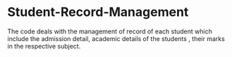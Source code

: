 # Student-Record-Management
The code deals with the management of record of each student which include the admission detail, academic details of the students , their marks in the respective subject.
